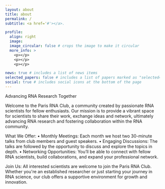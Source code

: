 ```yaml
---
layout: about
title: about
permalink: /
subtitle: <a href='#'></a>. 

profile:
  align: right
  image: 
  image_circular: false # crops the image to make it circular
  more_info: >
    <p></p>
    <p></p>
    <p></p>

news: true # includes a list of news items
selected_papers: false # includes a list of papers marked as "selected={true}"
social: true # includes social icons at the bottom of the page
---
```


Advancing RNA Research Together

Welcome to the Paris RNA Club, a community created by passionate RNA scientists for fellow enthusiasts. Our mission is to provide a vibrant space for scientists to share their work, exchange ideas and network, ultimately advancing RNA research and fostering collaboration within the RNA community.

What We Offer:
•	Monthly Meetings: Each month we host two 30-minute talks from club members and guest speakers.
•	Engaging Discussions: The talks are followed by the opportunity to discuss and explore the topics in depth.
•	Networking Opportunities: You’ll be able to connect with fellow RNA scientists, build collaborations, and expand your professional network.

Join Us: All interested scientists are welcome to join the Paris RNA Club. Whether you're an established researcher or just starting your journey in RNA science, our club offers a supportive environment for growth and innovation.


